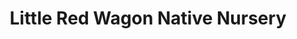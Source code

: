 ---
title: "Little Red Wagon Native Nursery"
url: /tampa/little-red-wagon-native-nursery/
shop: Garten-Center
---